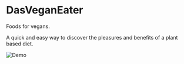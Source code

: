 # DasVeganEater
Foods for vegans. 

A quick and easy way to discover the pleasures and benefits of a plant based diet.

![Demo](https://user-images.githubusercontent.com/9630046/39960890-f2bd8c3a-55f8-11e8-8f98-ccdf3e62f212.gif)
